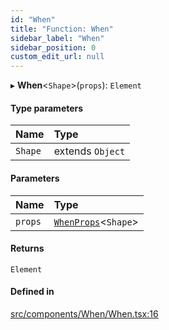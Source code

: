 ```yaml
---
id: "When"
title: "Function: When"
sidebar_label: "When"
sidebar_position: 0
custom_edit_url: null
---
```


▸ **When**<`Shape`\>(`props`): `Element`

#### Type parameters

| Name | Type |
| :------ | :------ |
| `Shape` | extends `Object` |

#### Parameters

| Name | Type |
| :------ | :------ |
| `props` | [`WhenProps`](../interfaces/WhenProps.md)<`Shape`\> |

#### Returns

`Element`

#### Defined in

[src/components/When/When.tsx:16](https://github.com/ythecombinator/react-matchez/blob/7a4d7c1/src/components/When/When.tsx#L16)
